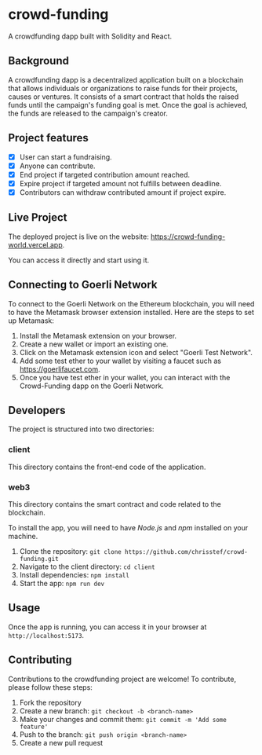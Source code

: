 # crowd-funding

A crowdfunding dapp built with Solidity and React.

## Background

A crowdfunding dapp is a decentralized application built on a blockchain that allows individuals or organizations to raise funds for their projects, causes or ventures. It consists of a smart contract that holds the raised funds until the campaign's funding goal is met. Once the goal is achieved, the funds are released to the campaign's creator.

## Project features

- [x] User can start a fundraising.
- [x] Anyone can contribute.
- [x] End project if targeted contribution amount reached.
- [x] Expire project if targeted amount not fulfills between deadline.
- [x] Contributors can withdraw contributed amount if project expire.

## Live Project

The deployed project is live on the website: https://crowd-funding-world.vercel.app.

You can access it directly and start using it.

## Connecting to Goerli Network

To connect to the Goerli Network on the Ethereum blockchain, you will need to have the Metamask browser extension installed. Here are the steps to set up Metamask:

1. Install the Metamask extension on your browser.
2. Create a new wallet or import an existing one.
3. Click on the Metamask extension icon and select "Goerli Test Network".
4. Add some test ether to your wallet by visiting a faucet such as https://goerlifaucet.com.
5. Once you have test ether in your wallet, you can interact with the Crowd-Funding dapp on the Goerli Network.

## Developers

The project is structured into two directories:

### client

This directory contains the front-end code of the application.

### web3

This directory contains the smart contract and code related to the blockchain.

To install the app, you will need to have _Node.js_ and _npm_ installed on your machine.

1. Clone the repository: `git clone https://github.com/chrisstef/crowd-funding.git`
2. Navigate to the client directory: `cd client`
3. Install dependencies: `npm install`
4. Start the app: `npm run dev`

## Usage

Once the app is running, you can access it in your browser at `http://localhost:5173`.

## Contributing

Contributions to the crowdfunding project are welcome! To contribute, please follow these steps:

1. Fork the repository
2. Create a new branch: `git checkout -b <branch-name>`
3. Make your changes and commit them: `git commit -m 'Add some feature'`
4. Push to the branch: `git push origin <branch-name>`
5. Create a new pull request

